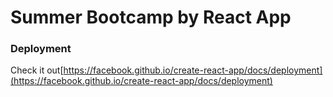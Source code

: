 # Summer Bootcamp by React App


### Deployment

Check it out[https://facebook.github.io/create-react-app/docs/deployment](https://facebook.github.io/create-react-app/docs/deployment)
